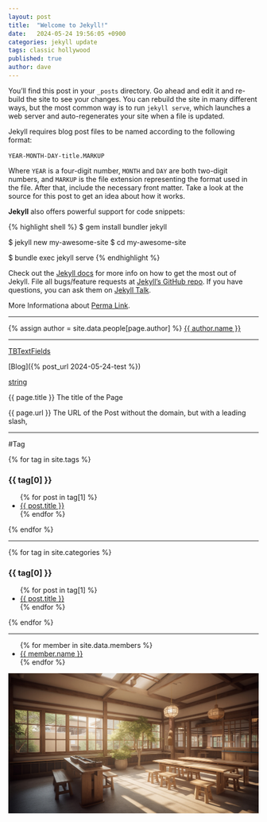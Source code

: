 ```yaml
---
layout: post
title:  "Welcome to Jekyll!"
date:   2024-05-24 19:56:05 +0900
categories: jekyll update
tags: classic hollywood
published: true
author: dave
---
```

You’ll find this post in your `_posts` directory. Go ahead and edit it and re-build the site to see your changes. 
You can rebuild the site in many different ways, but the most common way is to run `jekyll serve`, which launches a web server and auto-regenerates your site when a file is updated.

Jekyll requires blog post files to be named according to the following format:

`YEAR-MONTH-DAY-title.MARKUP`

Where `YEAR` is a four-digit number, `MONTH` and `DAY` are both two-digit numbers, and `MARKUP` is the file extension representing the format used in the file. 
After that, include the necessary front matter. Take a look at the source for this post to get an idea about how it works.

**Jekyll** also offers powerful support for code snippets:

{% highlight shell %}
$ gem install bundler jekyll

$ jekyll new my-awesome-site
$ cd my-awesome-site

$ bundle exec jekyll serve
{% endhighlight %}

Check out the [Jekyll docs][jekyll-docs] for more info on how to get the most out of Jekyll. 
File all bugs/feature requests at [Jekyll’s GitHub repo][jekyll-gh]. If you have questions, you can ask them on [Jekyll Talk][jekyll-talk].

More Informationa about [Perma Link][jekyll-permalink].


[jekyll-docs]: https://jekyllrb.com/docs/home
[jekyll-gh]:   https://github.com/jekyll/jekyll
[jekyll-talk]: https://talk.jekyllrb.com/
[jekyll-permalink]: https://mademistakes.com/mastering-jekyll/how-to-link/

---

{% assign author = site.data.people[page.author] %}
<a rel="author"
  href="https://twitter.com/{{ author.twitter }}"
  title="{{ author.name }}">
    {{ author.name }}
</a>

---

[TBTextFields](/documentation/TBTextField)

[Blog]({% post_url 2024-05-24-test %})

[string](TBString)

{{ page.title }}  The title of the Page  

{{ page.url }}  The URL of the Post without the domain, but with a leading slash,  




---

#Tag

{% for tag in site.tags %}
  <h3>{{ tag[0] }}</h3>
  <ul>
    {% for post in tag[1] %}
      <li><a href="{{ post.url }}">{{ post.title }}</a></li>
    {% endfor %}
  </ul>
{% endfor %}

---

{% for tag in site.categories %}
  <h3>{{ tag[0] }}</h3>
  <ul>
    {% for post in tag[1] %}
      <li><a href="{{ post.url }}">{{ post.title }}</a></li>
    {% endfor %}
  </ul>
{% endfor %}

---

<ul>
{% for member in site.data.members %}
  <li>
    <a href="https://github.com/{{ member.github }}">
      {{ member.name }}
    </a>
  </li>
{% endfor %}
</ul>


![alt](/assets/26824679_m.jpg)



  
